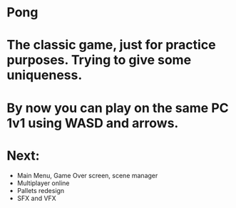 # Pong

# The classic game, just for practice purposes. Trying to give some uniqueness.

# By now you can play on the same PC 1v1 using WASD and arrows. 

# Next: 
- Main Menu, Game Over screen, scene manager
- Multiplayer online
- Pallets redesign
- SFX and VFX
